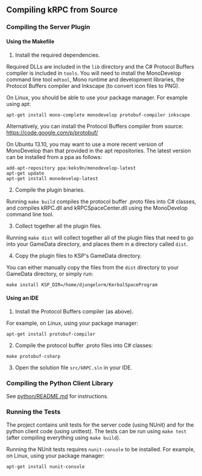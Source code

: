 ## Compiling kRPC from Source

### Compiling the Server Plugin

#### Using the Makefile

1. Install the required dependencies.

 Required DLLs are included in the `lib` directory and the C# Protocol Buffers compiler is included in `tools`. You will need to install the MonoDevelop command line tool `mdtool`, Mono runtime and development libraries, the Protocol Buffers compiler and Inkscape (to convert icon files to PNG).

 On Linux, you should be able to use your package manager. For example using apt:

 `apt-get install mono-complete monodevelop protobuf-compiler inkscape`

 Alternatively, you can install the Protocol Buffers compiler from source: https://code.google.com/p/protobuf/

 On Ubuntu 13.10, you may want to use a more recent version of MonoDevelop than that provided in the apt repositories.
 The latest version can be installed from a ppa as follows:

 ```
 add-apt-repository ppa:keks9n/monodevelop-latest
 apt-get update
 apt-get install monodevelop-latest
 ```

2. Compile the plugin binaries.

 Running `make build` compiles the protocol buffer .proto files into C# classes, and compiles kRPC.dll and kRPCSpaceCenter.dll using the MonoDevelop command line tool.

3. Collect together all the plugin files.

 Running `make dist` will collect together all of the plugin files that need to go into your GameData directory, and places them in a directory called `dist`.

4. Copy the plugin files to KSP's GameData directory.

 You can either manually copy the files from the `dist` directory to your GameData directory, or simply run:

 `make install KSP_DIR=/home/djungelorm/KerbalSpaceProgram`

#### Using an IDE

1. Install the Protocol Buffers compiler (as above).

 For example, on Linux, using your package manager:

 `apt-get install protobuf-compiler`

2. Compile the protocol buffer .proto files into C# classes:

 `make protobuf-csharp`

3. Open the solution file `src/kRPC.sln` in your IDE.

### Compiling the Python Client Library

See [python/README.md](python/README.md) for instructions.

### Running the Tests

The project contains unit tests for the server code (using NUnit) and for the python client code (using unittest). The tests can be run using `make test` (after compiling everything using `make build`).

Running the NUnit tests requires `nunit-console` to be installed. For example, on Linux, using your package manager:

`apt-get install nunit-console`
